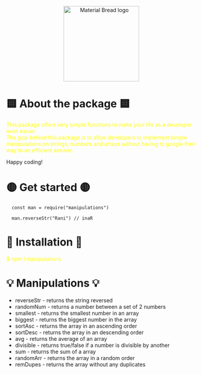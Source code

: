 
<p align="center">
  <img width="200" src="https://cdn.powerofpositivity.com/wp-content/uploads/2015/09/manipulate-puppet.jpg" alt="Material Bread logo">
  <br>

</p>

<h1>
 🟨 About the package 🟨
</h1>
<p style="color: yellow;">
  This package offers very simple functions to make your life as a developer even easier. <br>
  The goal behind this package is to allow developers to implement simple manipulations on strings, numbers and arrays without having to google their way to an           efficient answer. <br>
  
  Happy coding!
</p>

<h1>
 🟡 Get started 🟡
</h1>
<p style="color: yellow;">
  
```
  const man = require("manipulations")
  
  man.reverseStr("Rani") // inaR
```
</p>


<h1>
  💛 Installation 💛
</h1>
<p style="color: yellow;">
$ npm i manipulations
</p>

  <h1>
   💡 <b>Manipulations</b> 💡
  </h1> 

- reverseStr - returns the string reversed
- randomNum - returns a number between a set of 2 numbers
- smallest - returns the smallest number in an array
- biggest - returns the biggest number in the array
- sortAsc - returns the array in an ascending order
- sortDesc - returns the array in an descending order
- avg - returns the average of an array
- divisible - returns true/false if a number is divisible by another
- sum - returns the sum of a array
- randomArr - returns the array in a random order
- remDupes - returns the array without any duplicates
